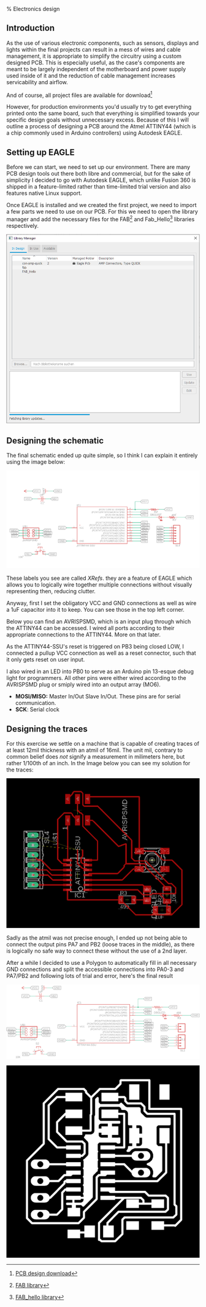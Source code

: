% Electronics design

[^dlpcb]: [PCB design download](../download/fabpcb.zip)
[^fab]: [FAB library](../download/fab.lbr)
[^fabhello]: [FAB_hello library](../download/FAB_hello.lbr)

## Introduction

As the use of various electronic components, such as sensors, displays and lights within the final projects can result in a mess of wires and cable management, it is appropriate to simplify the circuitry using a custom designed PCB. This is especially useful, as the case's components are meant to be largely independent of the motherboard and power supply used inside of it and the reduction of cable management increases servicability and airflow.

And of course, all project files are available for download[^dlpcb]

However, for production environments you'd usually try to get everything printed onto the same board, such that everything is simplified towards your specific design goals without unnecessary excess. Because of this I will outline a process of designing a PCB around the Atmel ATTINY44 (which is a chip commonly used in Arduino controllers) using Autodesk EAGLE.

## Setting up EAGLE

Before we can start, we need to set up our environment. There are many PCB design tools out there both libre and commercial, but for the sake of simplicity I decided to go with Autodesk EAGLE, which unlike Fusion 360 is shipped in a feature-limited rather than time-limited trial version and also features native Linux support.

Once EAGLE is installed and we created the first project, we need to import a few parts we need to use on our PCB. For this we need to open the library manager and add the necessary files for the FAB[^fab] and Fab_Hello[^fabhello] libraries respectively.

![The library manager with fab libraries loaded in](../img/lesson8/libs.png)

## Designing the schematic

The final schematic ended up quite simple, so I think I can explain it entirely using the image below:

![The first PCB schematic](../img/lesson8/schematic.png)

These labels you see are called *XRefs*. they are a feature of EAGLE which allows you to logically wire together multiple connections without visually representing then, reducing clutter.

Anyway, first I set the obligatory VCC and GND connections as well as wire a 1uF capacitor into it to keep. You can see those in the top left corner.

Below you can find an AVRISPSMD, which is an input plug through which the ATTINY44 can be accessed. I wired all ports according to their appropriate connections to the ATTINY44. More on that later.

As the ATTINY44-SSU's reset is triggered on PB3 being closed LOW, I connected a pullup VCC connection as well as a reset connector, such that it only gets reset on user input.

I also wired in an LED into PB0 to serve as an Arduino pin 13-esque debug light for programmers. All other pins were either wired according to the AVRISPSMD plug or smiply wired into an output array (MO6).

- **MOSI/MISO:** Master In/Out Slave In/Out. These pins are for serial communication.
- **SCK**: Serial clock

## Designing the traces

For this exercise we settle on a machine that is capable of creating traces of at least 12mil thickness with an atmil of 16mil. The unit mil, contrary to common belief does *not*  signify a measurement in milimeters here, but rather 1/100th of an inch. In the Image below you can see my solution for the traces:

![The PCB trace design](../img/lesson8/pcb.png)

Sadly as the atmil was not precise enough, I ended up not being able to connect the output pins PA7 and PB2 (loose traces in the middle), as there is logically no safe way to connect these without the use of a 2nd layer.

After a while I decided to use a Polygon to automatically fill in all necessary GND connections and split the accessible connections into PA0-3 and PA7/PB2 and following lots of trial and error, here's the final result

![The final schematic design. Notice the use of two output arrays on the right](../img/lesson8/schematic_final.png)

![The final PCB trace design](../img/lesson8/pcb_final.png)
